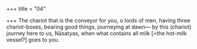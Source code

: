 +++
title = "04"

+++
The chariot that is the conveyor for you, o lords of men, having three  chariot-boxes, bearing good things, journeying at dawn—
by this (chariot) journey here to us, Nāsatyas, when what contains all  milk [=the hot-milk vessel?] goes to you.